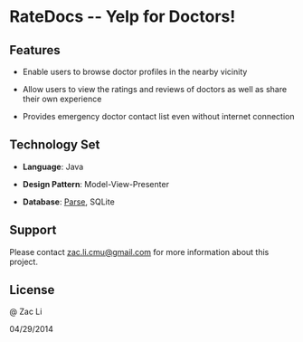 RateDocs -- Yelp for Doctors!
==========================

## Features

- Enable users to browse doctor profiles in the nearby vicinity

- Allow users to view the ratings and reviews of doctors as well as share their own experience

- Provides emergency doctor contact list even without internet connection

## Technology Set
- **Language**: Java

- **Design Pattern**: Model-View-Presenter

- **Database**: [Parse](https://parse.com/), SQLite

## Support  

Please contact zac.li.cmu@gmail.com for more information about this project.

## License

@ Zac Li 

04/29/2014
